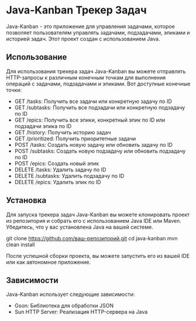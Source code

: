 # Java-Kanban Трекер Задач

Java-Kanban - это приложение для управления задачами, которое позволяет пользователям управлять задачами, подзадачами, эпиками и историей задач. Этот проект создан с использованием Java.

## Использование

Для использования трекера задач Java-Kanban вы можете отправлять HTTP-запросы к различным конечным точкам для выполнения операций с задачами, подзадачами и эпиками. Вот доступные конечные точки:

- GET /tasks: Получить все задачи или конкретную задачу по ID
- GET /subtasks: Получить все подзадачи или конкретную подзадачу по ID
- GET /epics: Получить все эпики, конкретный эпик по ID или подзадачи эпика по ID
- GET /history: Получить историю задач
- GET /prioritized: Получить приоритетные задачи
- POST /tasks: Создать новую задачу или обновить задачу по ID
- POST /subtasks: Создать новую подзадачу или обновить подзадачу по ID
- POST /epics: Создать новый эпик
- DELETE /tasks: Удалить задачу по ID
- DELETE /subtasks: Удалить подзадачу по ID
- DELETE /epics: Удалить эпик по ID

## Установка

Для запуска трекера задач Java-Kanban вы можете клонировать проект из репозитория и собрать его с использованием Java IDE или Maven. Убедитесь, что у вас установлена Java на вашей системе.

git clone https://github.com/ваш-репозиторий.git
cd java-kanban
mvn clean install


После успешной сборки проекта, вы можете запустить его из вашей IDE или как автономное приложение.

## Зависимости

Java-Kanban использует следующие зависимости:
- Gson: Библиотека для обработки JSON
- Sun HTTP Server: Реализация HTTP-сервера на Java